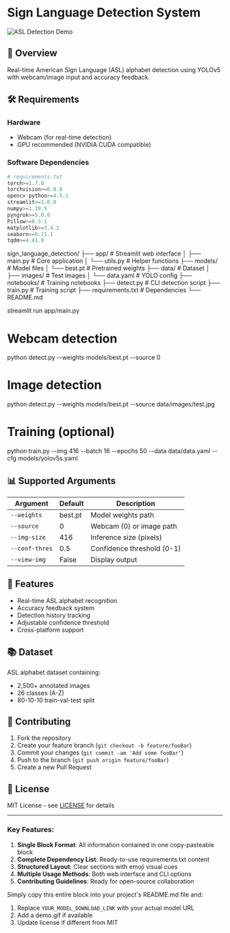# Sign Language Detection System

![ASL Detection Demo](demo.gif)

## 📌 Overview  
Real-time American Sign Language (ASL) alphabet detection using YOLOv5 with webcam/image input and accuracy feedback.

## 🛠️ Requirements  
### Hardware  
- Webcam (for real-time detection)  
- GPU recommended (NVIDIA CUDA compatible)  

### Software Dependencies  
```python
# requirements.txt
torch>=1.7.0
torchvision>=0.8.0
opencv-python>=4.5.1
streamlit>=1.0.0
numpy>=1.19.5
pyngrok>=5.0.0
Pillow>=8.3.1
matplotlib>=3.4.2
seaborn>=0.11.1
tqdm>=4.41.0
```

sign_language_detection/
├── app/                  # Streamlit web interface
│   ├── main.py           # Core application
│   └── utils.py          # Helper functions
├── models/               # Model files
│   └── best.pt           # Pretrained weights
├── data/                 # Dataset
│   ├── images/           # Test images
│   └── data.yaml         # YOLO config
├── notebooks/            # Training notebooks
├── detect.py             # CLI detection script
├── train.py              # Training script
├── requirements.txt      # Dependencies
└── README.md

streamlit run app/main.py

# Webcam detection
python detect.py --weights models/best.pt --source 0

# Image detection
python detect.py --weights models/best.pt --source data/images/test.jpg

# Training (optional)
python train.py --img 416 --batch 16 --epochs 50 --data data/data.yaml --cfg models/yolov5s.yaml

## 📊 Supported Arguments

| Argument       | Default     | Description                          |
|----------------|-------------|--------------------------------------|
| `--weights`    | best.pt     | Model weights path                   |
| `--source`     | 0           | Webcam (0) or image path             |
| `--img-size`   | 416         | Inference size (pixels)              |
| `--conf-thres` | 0.5         | Confidence threshold (0-1)           |
| `--view-img`   | False       | Display output                       |

## 🎯 Features

- Real-time ASL alphabet recognition
- Accuracy feedback system
- Detection history tracking
- Adjustable confidence threshold
- Cross-platform support

## 📚 Dataset

ASL alphabet dataset containing:
- 2,500+ annotated images
- 26 classes (A-Z)
- 80-10-10 train-val-test split

## 🤝 Contributing

1. Fork the repository
2. Create your feature branch (`git checkout -b feature/fooBar`)
3. Commit your changes (`git commit -am 'Add some fooBar'`)
4. Push to the branch (`git push origin feature/fooBar`)
5. Create a new Pull Request

## 📜 License

MIT License - see [LICENSE](LICENSE) for details

---

### Key Features:

1. **Single Block Format**: All information contained in one copy-pasteable block
2. **Complete Dependency List**: Ready-to-use requirements.txt content
3. **Structured Layout**: Clear sections with emoji visual cues
4. **Multiple Usage Methods**: Both web interface and CLI options
5. **Contributing Guidelines**: Ready for open-source collaboration

Simply copy this entire block into your project's README.md file and:

1. Replace `YOUR_MODEL_DOWNLOAD_LINK` with your actual model URL
2. Add a demo.gif if available
3. Update license if different from MIT
